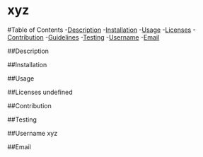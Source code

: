 
  # xyz

  #Table of Contents
  -[Description](#Description)
  -[Installation](#Installation)
  -[Usage](#Usage)
  -[Licenses](#Licenses)
  -[Contribution](#Contribution)
  -[Guidelines](#Guidelines)
  -[Testing](#Testing)
  -[Username](#Username)
  -[Email](#Email)

  ##Description
  

  ##Installation
  

  ##Usage
  

  ##Licenses
  undefined

  ##Contribution
  

  ##Testing
  

  ##Username
  xyz

  ##Email
  

  